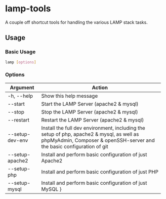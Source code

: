 # lamp-tools

A couple off shortcut tools for handling the various LAMP stack tasks.

## Usage

### Basic Usage

```sh
lamp [options]
```

### Options

| Argument | Action |
| -------- | ------ |
| -h, --help | Show this help message |
| --start | Start the LAMP Server (apache2 & mysql) |
| --stop | Stop the LAMP Server (apache2 & mysql) |
| --restart | Restart the LAMP Server (apache2 & mysql) |
| --setup-dev-env | Install the full dev environment, including the setup of php, apache2 & mysql, as well as phpMyAdmin, Composer & openSSH-server and the basic configuration of git |
| --setup-apache2 | Install and perform basic configuration of just Apache2 |
| --setup-php | Install and perform basic configuration of just PHP |
| --setup-mysql | Install and perform basic configuration of just MySQL }
